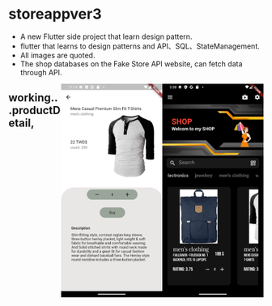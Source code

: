 # storeappver3

- A new Flutter side project that learn design pattern.
- flutter that learns to design patterns and API、SQL、StateManagement.
- All images are quoted.
- The shop databases on the Fake Store API website, can fetch data through API.
<p float="left">
<img style="float: right;" src="Screenshot_1663918732.png" width="200">
<img style="float: right;" src="Screenshot_1663946078.png" width="200">
</p>



## working...productDetail, 


